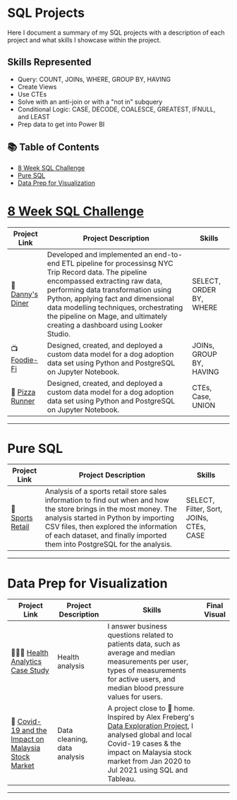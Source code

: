 # SQL Projects
Here I document a summary of my SQL projects with a description of each project and what skills I showcase within the project.

## Skills Represented

  - Query: COUNT, JOINs, WHERE, GROUP BY, HAVING
  - Create Views
  - Use CTEs
  - Solve with an anti-join or with a "not in" subquery
  - Conditional Logic: CASE, DECODE, COALESCE, GREATEST, IFNULL, and LEAST
  - Prep data to get into Power BI


## 📚 Table of Contents
- [8 Week SQL Challenge](#8weeksqlchallenge)
- [Pure SQL](#pure-sql)
- [Data Prep for Visualization](#data-prep-for-visualization)

# [8 Week SQL Challenge](https://8weeksqlchallenge.com)

| Project Link | Project Description | Skills | 
|---|---|---|
| 🥧 [Danny's Diner](https://github.com/bdavidson16/SQL/blob/main/Danny's%20Diner%20(4).ipynb) | Developed and implemented an end-to-end ETL pipeline for processinsg NYC Trip Record data. The pipeline encompassed extracting raw data, performing data transformation using Python, applying fact and dimensional data modelling techniques, orchestrating the pipeline on Mage, and ultimately creating a dashboard using Looker Studio. | SELECT, ORDER BY, WHERE |
| 📺 [Foodie-Fi](https://github.com/bdavidson16/SQL/blob/main/Food-Fi.ipynb) | Designed, created, and deployed a custom data model for a dog adoption data set using Python and PostgreSQL on Jupyter Notebook. | JOINs, GROUP BY, HAVING |
| 🍕 [Pizza Runner](https://github.com/bdavidson16/SQL/blob/main/Pizza%20Runner%20JN%20(4).ipynb) | Designed, created, and deployed a custom data model for a dog adoption data set using Python and PostgreSQL on Jupyter Notebook. | CTEs, Case, UNION |

***

# Pure SQL

| Project Link | Project Description | Skills | 
|---|---|---|
| 🏈 [Sports Retail](https://github.com/bdavidson16/SQL/blob/main/Sports%20Retail%20Optimization/README.md) | Analysis of a sports retail store sales information to find out when and how the store brings in the most money. The analysis started in Python by importing CSV files, then explored the information of each dataset, and finally imported them into PostgreSQL for the analysis. | SELECT, Filter, Sort, JOINs, CTEs, CASE |

***

# Data Prep for Visualization

| Project Link | Project Description | Skills | Final Visual |
|---|---|---|---|
| 👩🏻‍⚕️ [Health Analytics Case Study]() | Health analysis | I answer business questions related to patients data, such as average and median measurements per user, types of measurements for active users, and median blood pressure values for users. |  
| 🦠 [Covid-19 and the Impact on Malaysia Stock Market]() | Data cleaning, data analysis | A project close to 🏡 home. Inspired by Alex Freberg's [Data Exploration Project](), I analysed global and local Covid-19 cases & the impact on Malaysia stock market from Jan 2020 to Jul 2021 using SQL and Tableau. |

***
